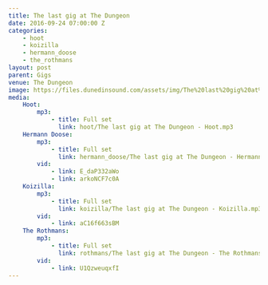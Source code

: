 ```yaml
---
title: The last gig at The Dungeon
date: 2016-09-24 07:00:00 Z
categories:
    - hoot
    - koizilla
    - hermann_doose
    - the_rothmans
layout: post
parent: Gigs
venue: The Dungeon
image: https://files.dunedinsound.com/assets/img/The%20last%20gig%20at%20The%20Dungeon/cover.jpg
media:
    Hoot:
        mp3:
            - title: Full set
              link: hoot/The last gig at The Dungeon - Hoot.mp3
    Hermann Doose:
        mp3:
            - title: Full set
              link: hermann_doose/The last gig at The Dungeon - Hermann Doose.mp3
        vid:
            - link: E_daP332aWo
            - link: arkoNCF7c0A
    Koizilla:
        mp3:
            - title: Full set
              link: koizilla/The last gig at The Dungeon - Koizilla.mp3
        vid:
            - link: aC16f663sBM
    The Rothmans:
        mp3:
            - title: Full set
              link: rothmans/The last gig at The Dungeon - The Rothmans.mp3
        vid:
            - link: U1QzweuqxfI
---
```


